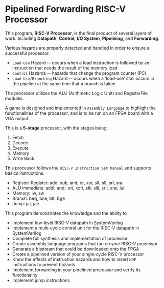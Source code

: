 # Pipelined Forwarding RISC-V Processor

This program, **RISC-V Processor**, is the final product of several layers of work. Including **Datapath**, **Control**, **I/O System**, **Pipelining**, and **Forwarding**. 

Various hazards are properly detected and handled in order to ensure a successful processor.
* `Load-Use` Hazard -- occurs when a load instruction is followed by an instruction that needs the result of the memory load
* `Control` Hazards -- hazards that change the program counter (PC)
* `Load-Use/Branching` Hazard -- occurs when a ‘load-use’ stall occurs in the pipeline at the same time that a branch is taken

The processor utilizes the ALU (Arithmetic Logic Unit) and RegisterFile modules. 

A game is designed and implemented in `Assembly Language` to highlight the functionalities of the processor, and is to be run on an FPGA board with a VGA output.

This is a **5-stage** processor, with the stages being:
1. Fetch
2. Decode
3. Execute
4. Memory
5. Write Back

This processor follows the `RISC-V Instruction Set Manual` and supports basics instructions.
* Register-Register: add, sub, and, or, xor, slt, sll, srl, sra
* ALU Immediate: addi, andi, ori, xori, slti, slli, srli, srai, lui
* Memory: lw, sw
* Branch: beq, bne, blt, bge
* Jump: jal, jalr


This program demonstrates the knowledge and the ability to
* Implement low-level RISC-V datapath in SystemVerilog
* Implement a multi-cycle control unit for the RISC-V datapath in SystemVerilog
* Complete full synthesis and implementation of processor
* Create assembly language programs that run on your RISC-V processor
* Generate a bitstream that could be downloaded onto the FPGA
* Create a pipelined version of your single-cycle RISC-V processor
* Know the effects of instruction hazards and how to insert `NOP` instructions to prevent hazards
* Implement forwarding in your pipelined processor and verify its functionality
* Implement jump instructions

